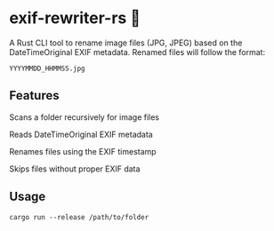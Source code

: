 # exif-rewriter-rs 🚀

A Rust CLI tool to rename image files (JPG, JPEG) based on the DateTimeOriginal EXIF metadata. Renamed files will follow the format:

```
YYYYMMDD_HHMMSS.jpg
```

## Features

Scans a folder recursively for image files

Reads DateTimeOriginal EXIF metadata

Renames files using the EXIF timestamp

Skips files without proper EXIF data

## Usage

```
cargo run --release /path/to/folder
